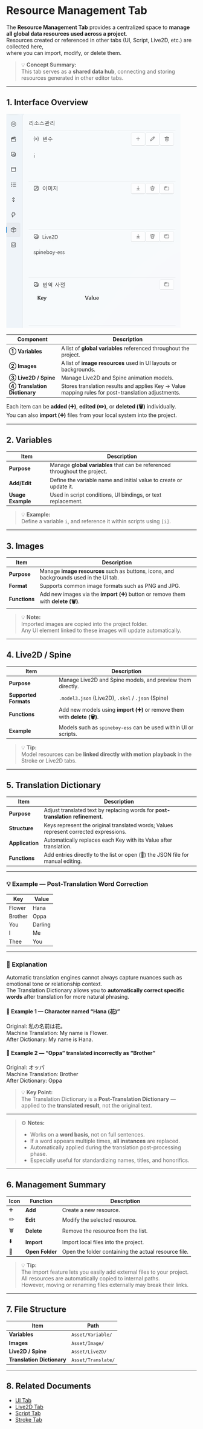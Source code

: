 # Resource Management Tab

The **Resource Management Tab** provides a centralized space to **manage all global data resources used across a project**.  
Resources created or referenced in other tabs (UI, Script, Live2D, etc.) are collected here,  
where you can import, modify, or delete them.

> 💡 **Concept Summary:**  
> This tab serves as a **shared data hub**, connecting and storing resources generated in other editor tabs.

---

## 1. Interface Overview

![resource-main](../images/resource-main.png)

| Component | Description |
|------------|-------------|
| **① Variables** | A list of **global variables** referenced throughout the project. |
| **② Images** | A list of **image resources** used in UI layouts or backgrounds. |
| **③ Live2D / Spine** | Manage Live2D and Spine animation models. |
| **④ Translation Dictionary** | Stores translation results and applies Key → Value mapping rules for post-translation adjustments. |

Each item can be **added (➕)**, **edited (✏️)**, or **deleted (🗑️)** individually.  
You can also **import (➕)** files from your local system into the project.

---

## 2. Variables

| Item | Description |
|------|--------------|
| **Purpose** | Manage **global variables** that can be referenced throughout the project. |
| **Add/Edit** | Define the variable name and initial value to create or update it. |
| **Usage Example** | Used in script conditions, UI bindings, or text replacement. |

> 💡 **Example:**  
> Define a variable `i`, and reference it within scripts using `[i]`.

---

## 3. Images

| Item | Description |
|------|--------------|
| **Purpose** | Manage **image resources** such as buttons, icons, and backgrounds used in the UI tab. |
| **Format** | Supports common image formats such as PNG and JPG. |
| **Functions** | Add new images via the **import (➕)** button or remove them with **delete (🗑️)**. |

> 💡 **Note:**  
> Imported images are copied into the project folder.  
> Any UI element linked to these images will update automatically.

---

## 4. Live2D / Spine

| Item | Description |
|------|--------------|
| **Purpose** | Manage Live2D and Spine models, and preview them directly. |
| **Supported Formats** | `.model3.json` (Live2D), `.skel` / `.json` (Spine) |
| **Functions** | Add new models using **import (➕)** or remove them with **delete (🗑️)**. |
| **Example** | Models such as `spineboy-ess` can be used within UI or scripts. |

> 💡 **Tip:**  
> Model resources can be **linked directly with motion playback** in the Stroke or Live2D tabs.

---

## 5. Translation Dictionary

| Item | Description |
|------|--------------|
| **Purpose** | Adjust translated text by replacing words for **post-translation refinement**. |
| **Structure** | Keys represent the original translated words; Values represent corrected expressions. |
| **Application** | Automatically replaces each Key with its Value after translation. |
| **Functions** | Add entries directly to the list or open (📂) the JSON file for manual editing. |

---

### 💡 Example — Post-Translation Word Correction

| Key | Value |
|-----|--------|
| Flower | Hana |
| Brother | Oppa |
| You | Darling |
| I | Me |
| Thee | You |

---

### 💬 Explanation

Automatic translation engines cannot always capture nuances such as emotional tone or relationship context.  
The Translation Dictionary allows you to **automatically correct specific words** after translation for more natural phrasing.

#### 🪷 Example 1 — Character named “Hana (花)”
Original: 私の名前は花。  
Machine Translation: My name is Flower.  
After Dictionary: My name is Hana.

#### 💞 Example 2 — “Oppa” translated incorrectly as “Brother”
Original: オッパ  
Machine Translation: Brother  
After Dictionary: Oppa

> 💡 **Key Point:**  
> The Translation Dictionary is a **Post-Translation Dictionary** —  
> applied to the **translated result**, not the original text.

---

> ⚙️ **Notes:**  
> - Works on a **word basis**, not on full sentences.  
> - If a word appears multiple times, **all instances** are replaced.  
> - Automatically applied during the translation post-processing phase.  
> - Especially useful for standardizing names, titles, and honorifics.

---

## 6. Management Summary

| Icon | Function | Description |
|------|-----------|-------------|
| ➕ | **Add** | Create a new resource. |
| ✏️ | **Edit** | Modify the selected resource. |
| 🗑️ | **Delete** | Remove the resource from the list. |
| ⬇️ | **Import** | Import local files into the project. |
| 📂 | **Open Folder** | Open the folder containing the actual resource file. |

> 💡 **Tip:**  
> The import feature lets you easily add external files to your project.  
> All resources are automatically copied to internal paths.  
> However, moving or renaming files externally may break their links.

---

## 7. File Structure

| Item | Path |
|------|------|
| **Variables** | `Asset/Variable/` |
| **Images** | `Asset/Image/` |
| **Live2D / Spine** | `Asset/Live2D/` |
| **Translation Dictionary** | `Asset/Translate/` |

---

## 8. Related Documents

- [UI Tab](ui.md)
- [Live2D Tab](live2d.md)
- [Script Tab](script.md)
- [Stroke Tab](stroke.md)
